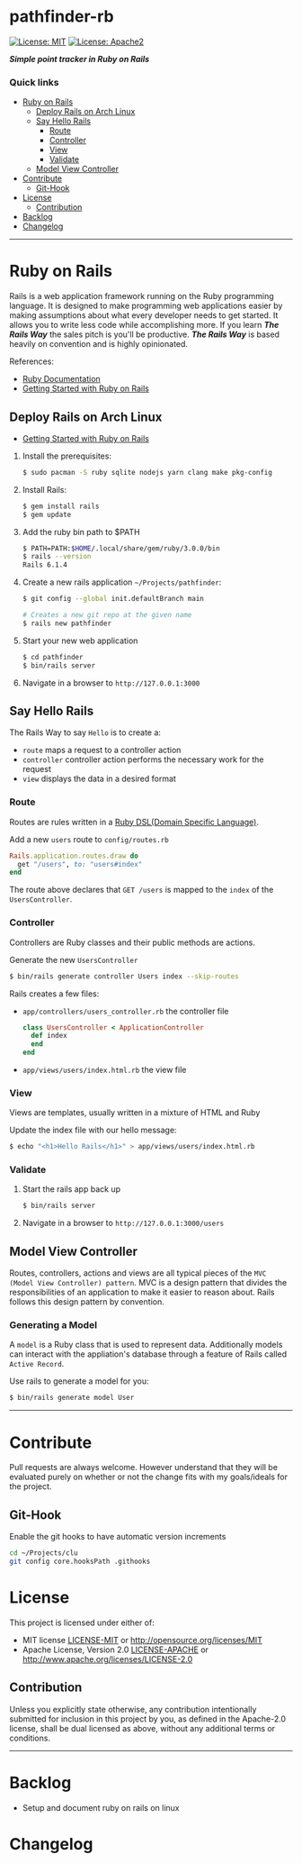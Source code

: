 # pathfinder-rb
[![License: MIT](https://img.shields.io/badge/License-MIT-blue.svg)](https://opensource.org/licenses/MIT)
[![License: Apache2](https://img.shields.io/badge/License-Apache%202.0-blue.svg)](https://opensource.org/licenses/Apache-2.0)

***Simple point tracker in Ruby on Rails***

### Quick links
* [Ruby on Rails](#ruby-on-rails)
  * [Deploy Rails on Arch Linux](#deploy-rails-on-arch-linux)
  * [Say Hello Rails](#say-hello-rails)
    * [Route](#route)
    * [Controller](#controller)
    * [View](#view)
    * [Validate](#validate)
  * [Model View Controller](#model-view-controller)
* [Contribute](#contribute)
  * [Git-Hook](#git-hook)
* [License](#license)
  * [Contribution](#contribution)
* [Backlog](#backlog)
* [Changelog](#changelog)

---

# Ruby on Rails <a name="ruby-on-rails"/></a>
Rails is a web application framework running on the Ruby programming language. It is designed to make
programming web applications easier by making assumptions about what every developer needs to get
started. It allows you to write less code while accomplishing more. If you learn ***The Rails Way***
the sales pitch is you'll be productive. ***The Rails Way*** is based heavily on convention and is
highly opinionated.

References:
* [Ruby Documentation](https://www.ruby-lang.org/en/documentation/)
* [Getting Started with Ruby on Rails](https://guides.rubyonrails.org/getting_started.html)

## Deploy Rails on Arch Linux <a name="deploy-rails-on-arch-linux"/></a>
* [Getting Started with Ruby on Rails](https://guides.rubyonrails.org/getting_started.html)

1. Install the prerequisites:
   ```bash
   $ sudo pacman -S ruby sqlite nodejs yarn clang make pkg-config 
   ```
2. Install Rails:
   ```bash
   $ gem install rails
   $ gem update
   ```
3. Add the ruby bin path to $PATH
   ```bash
   $ PATH=PATH:$HOME/.local/share/gem/ruby/3.0.0/bin
   $ rails --version
   Rails 6.1.4
   ```
4. Create a new rails application `~/Projects/pathfinder`:
   ```bash
   $ git config --global init.defaultBranch main

   # Creates a new git repo at the given name
   $ rails new pathfinder
   ```
5. Start your new web application
   ```bash
   $ cd pathfinder
   $ bin/rails server
   ```
6. Navigate in a browser to `http://127.0.0.1:3000`

## Say Hello Rails <a name="say-hello-rails"/></a>
The Rails Way to say `Hello` is to create a:
* `route` maps a request to a controller action
* `controller` controller action performs the necessary work for the request
* `view` displays the data in a desired format

### Route <a name="route"/></a>
Routes are rules written in a [Ruby DSL(Domain Specific Language)](https://guides.rubyonrails.org/routing.html). 

Add a new `users` route to `config/routes.rb`
```ruby
Rails.application.routes.draw do
  get "/users", to: "users#index"
end
```

The route above declares that `GET /users` is mapped to the `index` of the `UsersController`. 

### Controller <a name="controller"/></a>
Controllers are Ruby classes and their public methods are actions.

Generate the new `UsersController`
```bash
$ bin/rails generate controller Users index --skip-routes
```

Rails creates a few files:
* `app/controllers/users_controller.rb` the controller file
  ```ruby
  class UsersController < ApplicationController
    def index
    end
  end
  ```
* `app/views/users/index.html.rb` the view file

### View <a name="view"/></a>
Views are templates, usually written in a mixture of HTML and Ruby

Update the index file with our hello message:
```bash
$ echo "<h1>Hello Rails</h1>" > app/views/users/index.html.rb
```

### Validate <a name="validate"/></a>
1. Start the rails app back up
   ```bash
   $ bin/rails server
   ```
2. Navigate in a browser to `http://127.0.0.1:3000/users`

## Model View Controller <a name="model-view-controller"/></a>
Routes, controllers, actions and views are all typical pieces of the `MVC (Model View Controller) pattern`.
MVC is a design pattern that divides the responsibilities of an application to make it easier to
reason about. Rails follows this design pattern by convention.

### Generating a Model <a name="generating-a-model"/></a>
A `model` is a Ruby class that is used to represent data. Additionally models can interact with the
appliation's database through a feature of Rails called `Active Record`.

Use rails to generate a model for you:
```bash
$ bin/rails generate model User
```

---

# Contribute <a name="Contribute"/></a>
Pull requests are always welcome. However understand that they will be evaluated purely on whether
or not the change fits with my goals/ideals for the project.

## Git-Hook <a name="git-hook"/></a>
Enable the git hooks to have automatic version increments
```bash
cd ~/Projects/clu
git config core.hooksPath .githooks
```

# License <a name="license"/></a>
This project is licensed under either of:
 * MIT license [LICENSE-MIT](LICENSE-MIT) or http://opensource.org/licenses/MIT
 * Apache License, Version 2.0 [LICENSE-APACHE](LICENSE-APACHE) or http://www.apache.org/licenses/LICENSE-2.0

## Contribution <a name="contribution"/></a>
Unless you explicitly state otherwise, any contribution intentionally submitted for inclusion in
this project by you, as defined in the Apache-2.0 license, shall be dual licensed as above, without
any additional terms or conditions.

---

# Backlog <a name="backlog"/></a>
* Setup and document ruby on rails on linux

# Changelog <a name="changelog"/></a>

